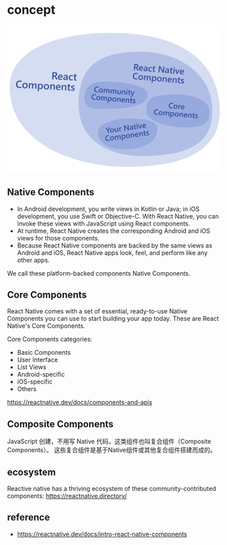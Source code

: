 # concept

<img src="./pics/diagram_react-native-components.svg" width="500px" />

## Native Components
- In Android development, you write views in Kotlin or Java; in iOS development, you use Swift or Objective-C. With React Native, you can invoke these views with JavaScript using React components.
- At runtime, React Native creates the corresponding Android and iOS views for those components.
- Because React Native components are backed by the same views as Android and iOS, React Native apps look, feel, and perform like any other apps. 

We call these platform-backed components Native Components.

## Core Components
React Native comes with a set of essential, ready-to-use Native Components you can use to start building your app today. These are React Native's Core Components.

Core Components categories:
- Basic Components
- User Interface 
- List Views
- Android-specific
- iOS-specific
- Others
  
https://reactnative.dev/docs/components-and-apis

## Composite Components
JavaScript 创建，不用写 Native 代码，这类组件也叫复合组件（Composite Components）。
这些复合组件是基于Native组件或其他复合组件搭建而成的。

## ecosystem
Reactive native has a thriving ecosystem of these community-contributed components:
https://reactnative.directory/


## reference
- https://reactnative.dev/docs/intro-react-native-components